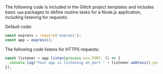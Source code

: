The following code is included in the Glitch project templates and includes basic `npm` packages to define routine tasks for a Node.js application, including listening for requests:

Default code:

```javascript
const express = require('express');
const app = express();

```

The following code listens for HTTPS requests:

```javascript
const listener = app.listen(process.env.PORT, () => {
  console.log("Your app is listening on port " + listener.address().port);
});
```